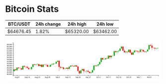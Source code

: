 # Bitcoin Stats

BTC/USDT|24h change|24h high|24h low|
|---|---|---|---|
|$64676.45|1.82%|$65320.00|$63462.00|

<img src="./chart.svg">
